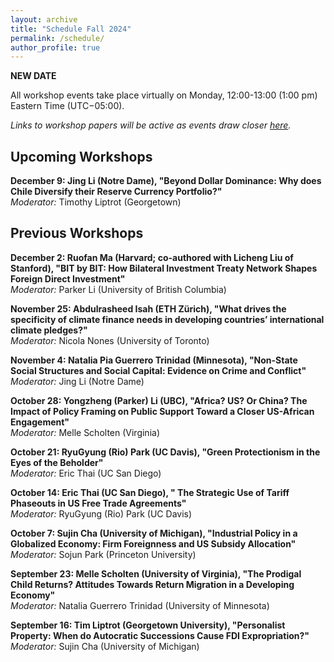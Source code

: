 ```yaml
---
layout: archive
title: "Schedule Fall 2024"
permalink: /schedule/
author_profile: true
---
```


**NEW DATE**

All workshop events take place virtually on Monday, 12:00-13:00 (1:00 pm) Eastern Time (UTC−05:00).

*Links to workshop papers will be active as events draw closer [here](https://gsipe-workshop.github.io/paper/).*


## Upcoming Workshops 
**December 9: Jing Li (Notre Dame), "Beyond Dollar Dominance: Why does Chile Diversify their Reserve Currency Portfolio?"**
<br />
*Moderator:* Timothy Liptrot (Georgetown)

## Previous Workshops
**December 2: Ruofan Ma (Harvard; co-authored with Licheng Liu of Stanford), "BIT by BIT: How Bilateral Investment Treaty Network Shapes Foreign Direct Investment"**
<br />
*Moderator:* Parker Li (University of British Columbia)

**November 25: Abdulrasheed Isah (ETH Zürich), "What drives the specificity of climate finance needs in developing countries’ international climate pledges?"**
<br />
*Moderator:* Nicola Nones (University of Toronto)

**November 4: Natalia Pia Guerrero Trinidad (Minnesota), "Non-State Social Structures and Social Capital: Evidence on Crime and Conflict"**
<br />
*Moderator:* Jing Li (Notre Dame)  

**October 28: Yongzheng (Parker) Li (UBC), "Africa? US? Or China? The Impact of Policy Framing on Public Support Toward a Closer US-African Engagement"**
<br />
*Moderator:* Melle Scholten (Virginia)  

**October 21: RyuGyung (Rio) Park (UC Davis), "Green Protectionism in the Eyes of the Beholder"**
<br />
*Moderator:* Eric Thai (UC San Diego) 

**October 14: Eric Thai (UC San Diego), " The Strategic Use of Tariff Phaseouts in US Free Trade Agreements"**
<br />
*Moderator:* RyuGyung (Rio) Park (UC Davis)  

**October 7: Sujin Cha (University of Michigan), "Industrial Policy in a Globalized Economy: Firm Foreignness and US Subsidy Allocation"**
<br />
*Moderator:* Sojun Park (Princeton University) 

**September 23: Melle Scholten (University of Virginia), "The Prodigal Child Returns? Attitudes Towards Return Migration in a Developing Economy"**
<br />
*Moderator:* Natalia Guerrero Trinidad (University of Minnesota)

**September 16: Tim Liptrot (Georgetown University), "Personalist Property: When do Autocratic Successions Cause FDI Expropriation?"**
<br />
*Moderator:* Sujin Cha (University of Michigan) 


<!---**

## Previous Workshops
**September 16： Tim Liptrot (Georgetown University), "Personalist Property: When do Autocratic Successions Cause FDI Expropriation?"**
<br />
*Moderator:* Sujin Cha (University of Michigan)

**May 6： Marnie Ginis (Columbia University), "Strategic Adoption of Production Technology"**
<br />
*Moderator:* Shiyang Wu (University of California Santa Barbara)

**February 12： Shiyang Wu (University of California Santa Barbara), "Strategized Exit: Sunset Clauses and Unilateral Terminations of Bilateral Investment Treaties"**
<br />
*Moderator:* Marnie Ginis (Columbia University)

**February 19： Ishana Ratan (University of California, Berkeley), "Does Manufacturing Matter? Forward Linkages and Downstream Growth in the Malaysian Solar Industry"**
<br />
*Moderator:* Christian Elliott (Brown University)

**February 26： Nicolas Wesseler (UBC Sauder School of Business), "The Ties that Bind: Bilateral Gains from Trade and Interstate Conflicts"**
<br />
*Moderator:* Seung-Uk Huh (University of Illinois at Urbana-Champaign)


**March 4： Seung-Uk Huh (University of Illinois at Urbana-Champaign), "Failed Coup Attempts and Fading Foreign Direct Investment in the Extractive Sector"**
<br />
*Moderator:* Yue Lin (University of California, Berkeley)


**March 11： Yujin Zhang (Columbia University), "Openness and Prosperity: The Rise and Fall of Globalization and Mass Preferences for Free Trade"**
<br />
*Moderator:* Kirthana Ganeson (World Trade Institute)

**March 18： Melle Scholten (University of Virginia), "Investing in Voice: Remittances and Varieties of Political Participation"**
<br />
*Moderator:* Søren Frank Etzerodt (Technical University of Munich)


**March 25： Alexander Yarkin (Brown University and LISER), "Lobbying for Industrialization: Theory and Evidence"**
<br />
*Moderator:* Sujin Cha (University of Michigan)


**April 1： Natalie Romeri-Grass (Ohio State University), "From Fighters to Farmers in My Backyard? Social and Economic Cohesion Among Unlikely Neighbors in the Hardest of Contexts"**
<br />
*Moderator:* Melle Scholten (University of Virginia)

**April 8： Harshal Zalke (Princeton University), "Investments in the Shadow of Conflict"**
<br />
*Moderator:* Nicola Nones (University of Toronto)

**April 15： Sujin Cha (University of Michigan), "Political Motives in Subsidy Distribution: A Firm-Level Analysis of US Industrial Policy from 1966 to 2023"**
<br />
*Moderator:* Harshal Zalke (Princeton University)

**April 22： Søren Frank Etzerodt (Technical University of Munich), "The Political Shadows of Industrial Job Displacements: How to Compensate Losers from a Major Plant Closure"**
<br />
*Moderator:* Elisa Navarra (Universite libre de Bruxelles)

**April 29： Kirthana Ganeson (World Trade Institute), "Accessing Markets or Exporting Norms: The Determinants of Democratic Provisions in EU Trade Agreements"**
<br />
*Moderator:* Yujin Zhang (Columbia University)



All workshop events take place virtually on Mondays, 12:00-13:00 (1:00 pm) Eastern Time (UTC−05:00).


**September 14	“The Politics of Compulsory Licensing: Democracy and Regulatory Threat in Public Health” [Sojun Park](https://www.sojunpark.com/) (Princeton University).** 
<br />
*Moderator:* [Hao Zhang](https://www.haocharliezhang.com/) (Massachusetts Institute of Technology)

**September 21	“Commerce, Coalitions, and Global Value Chains: Coordinated and Collective Lobbying on Trade” [Hao Zhang](https://www.haocharliezhang.com/) (Massachusetts Institute of Technology).** 
<br />
*Moderator:* [Sojun Park](https://www.sojunpark.com/)  (Princeton University)

**September 28	“Learning about Trade” [Hongyi She](https://www.hongyshe.com/) (University of Rochester)**
<br />
*Moderator:* [Jing Qian](https://jingqian.org/) (Princeton University) 

**October 5	“Extractive “Protectionism”? The Conditional Effect of Natural Resource Dependence on Protected Area Designation” [Austin Beacham](https://www.austinbeacham.com/) (University of California, San Diego)**
<br />
*Moderator:* [Valentina Gonzalez Rostani](https://gonzalez-rostani.com/) (University of Pittsburgh)

**October 10	“The Path from Automation to Populist Political Behavior” [Valentina González-Rostani](https://gonzalez-rostani.com/) (University of Pittsburgh).** 
<br />
*Moderator:* [Elisa Navarra](https://sites.google.com/view/elisanavarra) (Université de Bruxelles)

**October 17	“Treaty Shopping, Race to the Bottom, and Treaty Cascades” [Jing Qian](https://jingqian.org/) (Princeton University)**
<br />
*Moderator:* [Austin Beacham](https://www.austinbeacham.com/) (University of California, San Diego)

**October 24	“Dynamics of Varieties in the US: Evidence from Trademarks” Giulia Lo Forte (University of British Columbia)**
<br />
*Moderator:* [Oriana Montti](https://www.orianamontti.com/) (Brandeis University)


**October 31	“Effects of Trade Barriers on FDI: Evidence from Chinese Solar Panels” [Oriana Montti](https://www.orianamontti.com/) (Brandeis University)**
<br />
*Moderator:* Giulia Lo Forte (University of British Columbia)

**November 7	“Trade, Labor Unions and Populism: Do Weak Unions Explain the Rise of Far-right Nationalism in Response to Trade Shocks?” [Carlos Felipe Balcazar](https://cfbalcazar.github.io/) (Yale University)**
<br /> 
*Moderator:* Seung-Uk Huh (University of Illinois at Urbana-Champaign)

**November 14	“Refugee Reception Policy and Nation Building” Federica lo Polito (Toulouse School of Economics)**
<br />
*Moderator:* [Yujin Zhang](https://polisci.columbia.edu/content/yujin-zhang) (Columbia University)

**November 21	“Preferential Trade Agreements and Leaders' Business Experience” [Nicola Nones](https://www.nicolanones.com/) (University of Toronto)**
<br />
*Moderator:* Isabella Bellezza-Smull (Brown University)


**November 28	“Normative Preferences and Support for International Economic Dispute Settlement” Seung-Uk Huh (University of Illinois at Urbana-Champaign)**
<br />
*Moderator:* [Nicola Nones](https://www.nicolanones.com/) (University of Toronto)

**December 5	“Have your Cake and Eat it Too: Impatient Chinese State Capital in the Global South” [Keyi Tang](https://keyitang94.github.io/) (Boston University)**
<br />
*Moderator:* [James Sundquist](https://jamessundquist.github.io/website/) (Yale University) 

**December 12: "Regulation Goods Beyond the Borderline: Effects of Trusted Trader Agreements on Bilateral Trade Flows" Isabella Belleza (Brown University)**
<br />
*Moderator:* [Zarlasht Muhammad Razeq](https://www.zarlashtmrazeq.com/) (McGill University) 


**February 13: Michael Allen (Yale University), "Unbundling the State: Legal Development in an Era of Global, Private Governance"**
<br />
*Moderator:* Zoe Ge (New York University)

**February 20: Sojun Park (Princeton University), "Innovation, Imitation, and Political Cleavages in International Trade and Patent Protection"**
<br />
*Moderator:* Cansu Isler (Brandeis International Business School)

**February 27: Alessandro Pizzigolotto (Norwegian School of Economics (NHH)), "Credit Shocks and Populism"**
<br />
*Moderator:* Ilaria Natali (Tolouse School of Economics)

**March 6: Nihan Nur Akhan (European University Institute), "Patent Ownership, Trade and Lobbying"**
<br />
*Moderator:* Sojun Park (Princeton University)

**March 13: Flavia Cifarelli (University of Geneva), "Under the Spotlight: CSR Choices and Fragile Supply Chains"**
<br />
*Moderator:* Felipe Balcazar (New York University)

**March 27: Justin Melnick (New York University), "Why Exit from International Agreements? A Domestic Perspective"**
<br />
*Moderator:* Elisa Navarra (Université de Bruxelles)

**April 3: Rachel Hulvey (University of Pennsylvania), "Uniting or Polarizing the Nations? A Signaling Theory of Attraction to China's Vision of Order"**
<br />
*Moderator:* Sanghyun Han (Georgia Institute of Technology)

**April 11 (Tuesday): Lucie Lu (University of Illinois at Urbana-Champaign), "Strategic Shaming: Evidence from China Shaping International Human Rights Regime"**
<br />
*Moderator:* Hao Zhang (Massachusetts Institute of Technology)

**April 17: Ye June Jung (University of California, San Diego), "When Essential Elements become less Essential in EU Trade: The Lisbon Treaty and Changes in Institutional Power and Interests"**
<br /> 
*Moderator:* Lucie Lu (University of Illinois at Urbana-Champaign)

**April 24: Enrico Cavallotti (Trinity College Dublin), "Green Collars at the Polling Booth: the Occupational Dimension of Green Voting (joint with Italo Colantone, Piero Stanig, Francesco Vona)"**
<br />
*Moderator:* Rachel Hulvey (University of Pennsylvania)

**May 1: Si Cheng (ESSEC Business School), "Policing the World? Effect of U.S. Anti-Corruption Enforcement Actions on Non-Targeted Firms"**
<br />
*Moderator:* Michael Allen (Yale University)

**May 8: Anthony Calacino (University of Texas at Austin), "Drying Up Democracy? Extreme Weather, Clientelism, and Political Attitudes in Brazil and Mexico "**
<br />
*Moderator:* So Jeong Noh (New York University)
 
**May 15: Melisa Perut (University of California, Irvine), "Green Government Procurements Through the Lens of Foreign Direct Investment and Environmental Performance"**
<br />
*Moderator:* RyuGyung (Rio) Park (University of California, Davis)

*********************





February 7th: Ebad Ebadi (GWU), "*Adapting to Sanctions: Evidence from Firm Response and Market Reallocation in Iran.*"**
<br />
*Moderator:* Oriana Montti (Brandeis).


**February 14th: Cynthia Couette (Université Laval), "*Intellectual Property, Public Health and the Influence of Experts.*"**
<br />
*Moderator:* Elizabeth Meehan (GWU).


**February 21st: Harry Oppenheimer (Harvard), "*Does Data Follow the Flag?*"**
<br />
*Moderator:* Felipe Balcazar (NYU).


**February 28th : Elisa Navarra (Université libre de Bruxelles - ECARES), "*Spillover effects of subsidies on downstream trade.*"**
<br />
*Moderator:* Lauren Konken (Princeton).


**March 7th: Bjoern Brey (Universite Libre Bruxelles - ECARES), "*The consequences of a trade collapse: Economics and politics in Weimar Germany.*"**
<br />
*Moderator:* Sabreena Croteau (Chicago).


**March 14th: Torsten Jaccard (Toronto), "*Who Pays for Protectionism? The Welfare and Substitution Effects of Tariff Changes.*"**
<br />
*Moderator:* Anthony James Calacino (Texas at Austin).


**March 21st: Sojun Park (Princeton), "*Reputation as a Binding Constraint: How States Navigate TRIPS Flexibilities.*"**
<br />
*Moderator:* Zoe Xincheng Ge (NYU).


**April 4th : Antoine Boucher (Université Paris Dauphine), "*Political Cycle in World Bank’s Procurement Allocation.*"**
<br />
*Moderator:* Nicola Nones (Virginia).


**April 11th: Celestine Siameh (Minnesota, Twin Cities), "*Brexit and Global Value Chains: Beyond the UK and the EU.*"**
<br />
*Moderator:* Munzir Malik (Indian Institute of Technology).


**April 18th: Zoe Ge (NYU), "*Self-Defeating Treaties: Global Value Chains and the Termination of Bilateral Investment Treaties*"**
<br />
*Moderator:* Frederik Heitmüller (Leiden University).


**April 25th (Cancelled): Simon Happersberger (Vrije Universiteit Brussel), "*The Effectiveness of Environmental Provisions and the Greening of EU Trade. A Qualitative Comparative Analysis.*"**
<br />
*Moderator:* Ishana Ratan (Berkeley).


**May 2nd: Nicola Nones (Virginia), "*The PIIGS Acronym as Heuristic Device during the European Sovereign Bond Crisis.*"**
<br />
*Moderator:* Amy Basu (Yale).


**May 9th: Pengshan Pan (Pittsburgh), "*Foreign Mining Investment, Labor Market and Local Distrust: Evidence from Kyrgyzstan Kumtor Gold Mine.*"**
<br />
*Moderator:* Tanja Schweinberger (University of Geneva).



2022fall


**September 12: Carlos Felipe Balcazar (New York University), "Unions and robots: International competition, automation and the political power of organized labor"**
<br />
*Moderator:* Aycan Katitas (Princeton University)


**September 19: Maximiliano Sosa Andres (Uppsala University), "Legal uncertainty and its consequences: A natural language processing approach"**
<br />
*Moderator:* Elisa Navarra (Université Libre de Bruxelles)


**September 26: Sabrina Arias (University of Pennsylvania), "Who Sets the Agenda? Diplomatic Capital, Small States, and Legislative Activities in the United Nations"**
<br />
*Moderator:* James Sundquist (Yale University)


**October 3: Sojun Park (Princeton University), "The Politics of Compulsory Licensing : Electoral Accountability and Regulatory Threat"**
<br />
*Moderator:* RyuGyung Park (UC Davis)


**October 10: Zarlasht M. Razeq (McGill University), "Comprehensive trade agreements, domestic institutions, and GVC integration: firm-level evidence"**
<br />
*Moderator:* Sujin Cha (University of Michigan)


**October 17: Zoe Xincheng Ge (New York University), "Empowered by Information: Disease Outbreak Reporting at the World Health Organization"**
<br />
*Moderator:* Cleo O'Brien-Udry (Yale University)


**October 24: Hao Zhang (MIT), "Commerce, Coalitions, and Global Value Chains: Evidence from Coordinated and Collective Lobbying"**
<br />
*Moderator:* Sojun Park (Princeton University)


**October 31: ByungKoo Kim (University of Michigan), "Global production sharing and the new demands for deep preferential trade agreements"**
<br />
*Moderator:* Hao Zhang (MIT)


**Novemver 7: Sayumi Miyano (Princeton University), "Regime Complexity and Overlapping Information: The Case of Energy Projections"**
<br />
*Moderator:* Zoe Ge (NYU)
 

**November 14: Thomas Flaherty (UC San Diego), "Geographic Mobility and Globalization Backlash: Evidence from the NAFTA Import Shock and Populist Votes for Ross Perot"**
<br />
*Moderator:* Anthony Calacino (UT Austin)


**November 21: Alex Yeandle (London School of Economics), "Why do ICTs reduce election fraud? Testing a new mechanism in Malawi"**
<br />
*Moderator:* Kathleen J. Brown (Leiden University)


**November 28: Hongyi She (University of Rochester), "Learning About Trade"**
<br />
*Moderator:* Zarlasht M. Razeq (McGill University)
 

**December 5: Adam Parker (Columbia University), "Union Structure and Labor’s Response to Automation: Evidence From the Postwar United States"**
<br />
*Moderator:* Kathleen J. Brown (Leiden University)
 

**December 12: RyuGyung (Rio) Park (UC Davis), "Trading with China, Is It Really a Security Issue?, Causes of Securitization of Trade Among American Public"**
<br />
*Moderator:* Sanghyun Han (Georgia Institute of Technology)
 
 
--->

